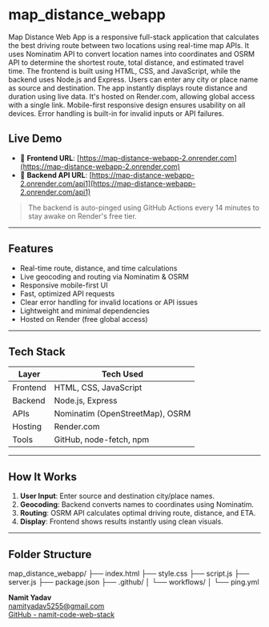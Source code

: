 
# map_distance_webapp
Map Distance Web App is a responsive full-stack application that calculates the best driving route between two locations using real-time map APIs.
It uses Nominatim API to convert location names into coordinates and OSRM API to determine the shortest route, total distance, and estimated travel time.
The frontend is built using HTML, CSS, and JavaScript, while the backend uses Node.js and Express.
Users can enter any city or place name as source and destination.
The app instantly displays route distance and duration using live data.
It's hosted on Render.com, allowing global access with a single link.
Mobile-first responsive design ensures usability on all devices.
Error handling is built-in for invalid inputs or API failures.


##  Live Demo

- 🔗 **Frontend URL**: [https://map-distance-webapp-2.onrender.com](https://map-distance-webapp-2.onrender.com)  
- 🔗 **Backend API URL**: [https://map-distance-webapp-2.onrender.com/api1](https://map-distance-webapp-2.onrender.com/api1)

> The backend is auto-pinged using GitHub Actions every 14 minutes to stay awake on Render's free tier.

---

##  Features

-  Real-time route, distance, and time calculations
-  Live geocoding and routing via Nominatim & OSRM
-  Responsive mobile-first UI
-  Fast, optimized API requests
-  Clear error handling for invalid locations or API issues
-  Lightweight and minimal dependencies
-  Hosted on Render (free global access)

---

##  Tech Stack

| Layer       | Tech Used                           |
|-------------|-------------------------------------|
| Frontend    | HTML, CSS, JavaScript               |
| Backend     | Node.js, Express                    |
| APIs        | Nominatim (OpenStreetMap), OSRM     |
| Hosting     | Render.com                          |
| Tools       | GitHub, node-fetch, npm             |

---

##  How It Works

1. **User Input**: Enter source and destination city/place names.
2. **Geocoding**: Backend converts names to coordinates using Nominatim.
3. **Routing**: OSRM API calculates optimal driving route, distance, and ETA.
4. **Display**: Frontend shows results instantly using clean visuals.

---

##  Folder Structure

map_distance_webapp/
├── index.html
├── style.css
├── script.js
├── server.js
├── package.json
├── .github/
│ └── workflows/
│ └── ping.yml 


**Namit Yadav**  
 namityadav5255@gmail.com  
 [GitHub - namit-code-web-stack](https://github.com/namit-code-web-stack)  